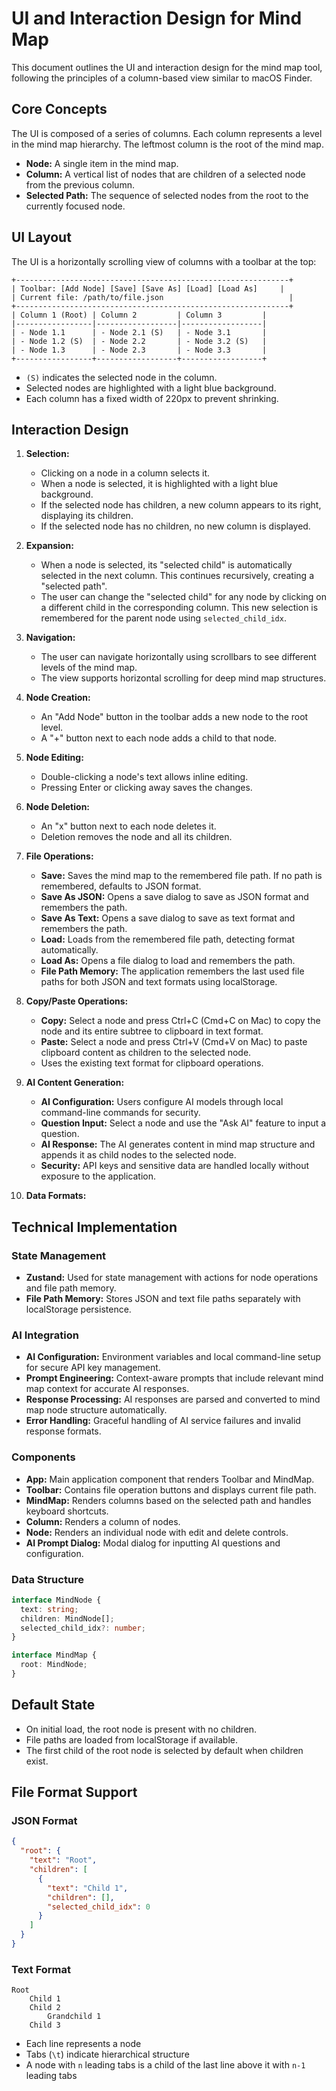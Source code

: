 
# UI and Interaction Design for Mind Map

This document outlines the UI and interaction design for the mind map tool, following the principles of a column-based view similar to macOS Finder.

## Core Concepts

The UI is composed of a series of columns. Each column represents a level in the mind map hierarchy. The leftmost column is the root of the mind map.

- **Node:** A single item in the mind map.
- **Column:** A vertical list of nodes that are children of a selected node from the previous column.
- **Selected Path:** The sequence of selected nodes from the root to the currently focused node.

## UI Layout

The UI is a horizontally scrolling view of columns with a toolbar at the top:

```
+-------------------------------------------------------------+
| Toolbar: [Add Node] [Save] [Save As] [Load] [Load As]     |
| Current file: /path/to/file.json                            |
+-------------------------------------------------------------+
| Column 1 (Root) | Column 2         | Column 3         |
|-----------------|------------------|------------------|
| - Node 1.1      | - Node 2.1 (S)   | - Node 3.1       |
| - Node 1.2 (S)  | - Node 2.2       | - Node 3.2 (S)   |
| - Node 1.3      | - Node 2.3       | - Node 3.3       |
+-----------------+------------------+------------------+
```

- `(S)` indicates the selected node in the column.
- Selected nodes are highlighted with a light blue background.
- Each column has a fixed width of 220px to prevent shrinking.

## Interaction Design

1.  **Selection:**
    - Clicking on a node in a column selects it.
    - When a node is selected, it is highlighted with a light blue background.
    - If the selected node has children, a new column appears to its right, displaying its children.
    - If the selected node has no children, no new column is displayed.

2.  **Expansion:**
    - When a node is selected, its "selected child" is automatically selected in the next column. This continues recursively, creating a "selected path".
    - The user can change the "selected child" for any node by clicking on a different child in the corresponding column. This new selection is remembered for the parent node using `selected_child_idx`.

3.  **Navigation:**
    - The user can navigate horizontally using scrollbars to see different levels of the mind map.
    - The view supports horizontal scrolling for deep mind map structures.

4.  **Node Creation:**
    - An "Add Node" button in the toolbar adds a new node to the root level.
    - A "+" button next to each node adds a child to that node.

5.  **Node Editing:**
    - Double-clicking a node's text allows inline editing.
    - Pressing Enter or clicking away saves the changes.

6.  **Node Deletion:**
    - An "x" button next to each node deletes it.
    - Deletion removes the node and all its children.

7.  **File Operations:**
    - **Save:** Saves the mind map to the remembered file path. If no path is remembered, defaults to JSON format.
    - **Save As JSON:** Opens a save dialog to save as JSON format and remembers the path.
    - **Save As Text:** Opens a save dialog to save as text format and remembers the path.
    - **Load:** Loads from the remembered file path, detecting format automatically.
    - **Load As:** Opens a file dialog to load and remembers the path.
    - **File Path Memory:** The application remembers the last used file paths for both JSON and text formats using localStorage.

8.  **Copy/Paste Operations:**
    - **Copy:** Select a node and press Ctrl+C (Cmd+C on Mac) to copy the node and its entire subtree to clipboard in text format.
    - **Paste:** Select a node and press Ctrl+V (Cmd+V on Mac) to paste clipboard content as children to the selected node.
    - Uses the existing text format for clipboard operations.

9.  **AI Content Generation:**
    - **AI Configuration:** Users configure AI models through local command-line commands for security.
    - **Question Input:** Select a node and use the "Ask AI" feature to input a question.
    - **AI Response:** The AI generates content in mind map structure and appends it as child nodes to the selected node.
    - **Security:** API keys and sensitive data are handled locally without exposure to the application.

10. **Data Formats:**

## Technical Implementation

### State Management
- **Zustand:** Used for state management with actions for node operations and file path memory.
- **File Path Memory:** Stores JSON and text file paths separately with localStorage persistence.

### AI Integration
- **AI Configuration:** Environment variables and local command-line setup for secure API key management.
- **Prompt Engineering:** Context-aware prompts that include relevant mind map context for accurate AI responses.
- **Response Processing:** AI responses are parsed and converted to mind map node structure automatically.
- **Error Handling:** Graceful handling of AI service failures and invalid response formats.

### Components
- **App:** Main application component that renders Toolbar and MindMap.
- **Toolbar:** Contains file operation buttons and displays current file path.
- **MindMap:** Renders columns based on the selected path and handles keyboard shortcuts.
- **Column:** Renders a column of nodes.
- **Node:** Renders an individual node with edit and delete controls.
- **AI Prompt Dialog:** Modal dialog for inputting AI questions and configuration.

### Data Structure
```typescript
interface MindNode {
  text: string;
  children: MindNode[];
  selected_child_idx?: number;
}

interface MindMap {
  root: MindNode;
}
```

## Default State

- On initial load, the root node is present with no children.
- File paths are loaded from localStorage if available.
- The first child of the root node is selected by default when children exist.

## File Format Support

### JSON Format
```json
{
  "root": {
    "text": "Root",
    "children": [
      {
        "text": "Child 1",
        "children": [],
        "selected_child_idx": 0
      }
    ]
  }
}
```

### Text Format
```
Root
	Child 1
	Child 2
		Grandchild 1
	Child 3
```

- Each line represents a node
- Tabs (`\t`) indicate hierarchical structure
- A node with `n` leading tabs is a child of the last line above it with `n-1` leading tabs
